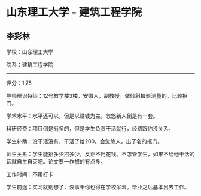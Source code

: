 # 山东理工大学 - 建筑工程学院

## 李彩林

学校：山东理工大学

院系：建筑工程学院

* * *

评分：1.75

导师辨识特征：12号教学楼3楼，安徽人，副教授。做倾斜摄影测量的。比较抠门。

学术水平：水平还可以，但是以赚钱为主。忽悠新人倒是有一套。

科研经费：项目倒是挺多的，但是学生负责干活就行，经费跟你没关系。

学生补助：没干活没有，干活了给200。会忽悠人。出了名的抠门。

师生关系：学生能招多少招多少，反正不用花钱。不怎管学生，如果不给他干活的话就自生自灭吧。论文要一作想的有点多。

工作时间：不用打卡

学生前途：实习就别想了，没事干你也得在学校呆着。毕业之后基本出去工作。